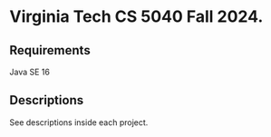 # Virginia Tech CS 5040 Fall 2024.
## Requirements
Java SE 16
## Descriptions
See descriptions inside each project.
